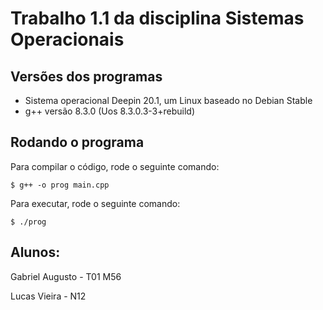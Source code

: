 # Trabalho 1.1 da disciplina Sistemas Operacionais

## Versões dos programas

- Sistema operacional Deepin 20.1, um Linux baseado no Debian Stable
- g++ versão 8.3.0 (Uos 8.3.0.3-3+rebuild) 

## Rodando o programa

Para compilar o código, rode o seguinte comando:

```
$ g++ -o prog main.cpp
```

Para executar, rode o seguinte comando:

```
$ ./prog
```

## Alunos:

Gabriel Augusto - T01 M56

Lucas Vieira - N12
